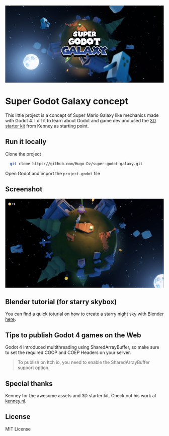 <p align="center"><img src="splash-screen.png"/></p>

# Super Godot Galaxy concept

This little project is a concept of Super Mario Galaxy like mechanics made with Godot 4. I dit it to learn about Godot and game dev and used the [3D starter kit](https://godotengine.org/asset-library/asset/2120) from Kenney as starting point.

## Run it locally

Clone the project

```bash
  git clone https://github.com/Hugo-Dz/super-godot-galaxy.git
```

Open Godot and import the `project.godot` file

## Screenshot

<p align="center"><img src="screenshots/screenshot_0.png"/></p>

## Blender tutorial (for starry skybox)

You can find a quick toturial on how to create a starry night sky with Blender [here](https://x.com/HugoDuprez/status/1713973279147372546?s=20).

## Tips to publish Godot 4 games on the Web

Godot 4 introduced multithreading using SharedArrayBuffer, so make sure to set the required COOP and COEP Headers on your server.
> To publish on Itch io, you need to enable the SharedArrayBuffer support option.

## Special thanks

Kenney for the awesome assets and 3D starter kit. Check out his work at [kenney.nl](https://kenney.nl/).

## License

MIT License